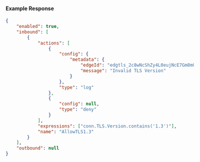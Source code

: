 <!-- Code generated for API Clients. DO NOT EDIT. -->

#### Example Response

```json
{
	"enabled": true,
	"inbound": [
		{
			"actions": [
				{
					"config": {
						"metadata": {
							"edgeId": "edgtls_2c8wNcShZy4L0eujNcE7Gm8mQR9",
							"message": "Invalid TLS Version"
						}
					},
					"type": "log"
				},
				{
					"config": null,
					"type": "deny"
				}
			],
			"expressions": ["conn.TLS.Version.contains('1.3')"],
			"name": "AllowTLS1.3"
		}
	],
	"outbound": null
}
```
